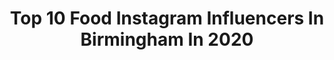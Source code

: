 ---
title: Top 10 Food Instagram Influencers In Birmingham In 2020
description: >-
  Find top food Instagram influencers in Birmingham in 2020. Most popular hashtags: #food #weekendvibes #stayathome #gifted.
platform: Instagram
profiles:
  - username: "charlotteemmma"
    fullname: >-
      Charl
    location: "United Kingdom"
    followers: 32482
    engagement: 406
    commentsToLikes: 0.114588
    id: ck0w36syfrvf10i19qhbolx1y
    verified: false
    hashtags: "#ad, #isolationinspiration, #mentalhealthawareness"
  - username: "samiya.styles"
    fullname: >-
      • S A M I Y A •
    location: "United Kingdom"
    followers: 15810
    engagement: 770
    commentsToLikes: 0.140428
    id: ck6u2tdzmttul0j71ee09xysh
    verified: false
    hashtags: "#modestymatters, #skingoals, #fentyconcealer, #fbloggeruk"
  - username: "havesomecakeuk"
    fullname: >-
      Enrique@HAVE+SOME+CAKE
    location: "United Kingdom"
    followers: 49582
    engagement: 142
    commentsToLikes: 0.070217
    id: ck5pxzmwqtmru0i11sm5z7a4g
    verified: false
    hashtags: "#canada, #istanbul, #textures, #closeup"
  - username: "omega.eats"
    fullname: >-
      Omar
    location: "United Kingdom"
    followers: 5299
    engagement: 771
    commentsToLikes: 0.122619
    id: ckaoqnw6ojjsr0i78v1trija3
    verified: false
    hashtags: "#whatsyourtwistedfoodtwist"
  - username: "juannafitness"
    fullname: >-
      JUANNA 🤍
    location: "United Kingdom"
    followers: 3773
    engagement: 2370
    commentsToLikes: 0.269731
    id: ckap0okftr6tw0i78m4w9nmto
    verified: false
    hashtags: "#doyou, #mentalhealth, #health, #kitten"
  - username: "_lucymayfinnegan"
    fullname: >-
      Lucy May
    location: "United Kingdom"
    followers: 149577
    engagement: 303
    commentsToLikes: 0.063928
    id: ck0u6e45h1nre0i19crikpnmz
    verified: false
    hashtags: "#gym, #intense, #resistancebands, #butt"
  - username: "gr.eat.food"
    fullname: >-
      Graham l GR. Eat. Food
    location: "United Kingdom"
    followers: 10320
    engagement: 869
    commentsToLikes: 0.107522
    id: ck6u6cwsrev1y0j71f1wt8cwa
    verified: false
    hashtags: "#chickenthigh, #parmesancheese, #instafood, #ooweediner"
  - username: "seethestarsblog"
    fullname: >-
      Sarah Lauren ✨
    location: "United Kingdom"
    followers: 2616
    engagement: 1605
    commentsToLikes: 0.163955
    id: ck9h9vynea6650j78sqzumdxn
    verified: false
    hashtags: "#foodstagram, #instaoutfit, #food, #ootdfashion"
  - username: "whataleats"
    fullname: >-
      What Al Eats
    location: "United Kingdom"
    followers: 74154
    engagement: 245
    commentsToLikes: 0.105958
    id: ck0tu6pa65vjj0i19k3dsglyu
    verified: false
    hashtags: "#sprinkles, #nottinghill, #pizzadelivery, #nachos"
  - username: "healing.with.houmous"
    fullname: >-
      Jess 🌱 Vegan Nurse 💉
    location: "United Kingdom"
    followers: 14517
    engagement: 333
    commentsToLikes: 0.056695
    id: ck6uhevrz8pqe0j71apc0aino
    verified: false
    hashtags: "#veganprotein, #cruetlyfree, #veganblog, #oumph"
---